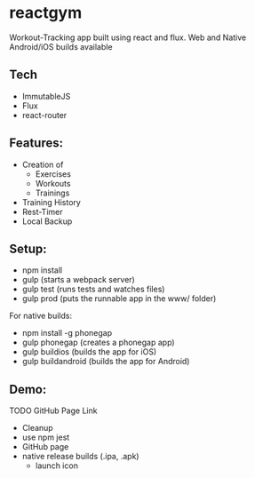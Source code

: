 reactgym
========
Workout-Tracking app built using react and flux. Web and Native Android/iOS builds available

Tech
---------
* ImmutableJS
* Flux
* react-router

Features:
---------
* Creation of
    * Exercises
    * Workouts
    * Trainings
* Training History
* Rest-Timer
* Local Backup

Setup:
------
* npm install
* gulp (starts a webpack server)
* gulp test (runs tests and watches files)
* gulp prod (puts the runnable app in the www/ folder)

For native builds:
* npm install -g phonegap
* gulp phonegap (creates a phonegap app)
* gulp buildios (builds the app for iOS)
* gulp buildandroid (builds the app for Android)

Demo:
------
TODO GitHub Page Link

* Cleanup
* use npm jest
* GitHub page
* native release builds (.ipa, .apk)
    * launch icon
